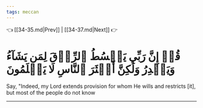 ```yaml
---
tags: meccan
---
```


👈 [[34-35.md|Prev]] | [[34-37.md|Next]] 👉

# قُلۡ إِنَّ رَبِّي يَبۡسُطُ ٱلرِّزۡقَ لِمَن يَشَآءُ وَيَقۡدِرُ وَلَٰكِنَّ أَكۡثَرَ ٱلنَّاسِ لَا يَعۡلَمُونَ

Say, "Indeed, my Lord extends provision for whom He wills and restricts [it], but most of the people do not know

---

